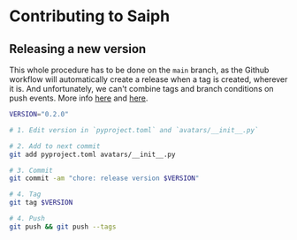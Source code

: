 # Contributing to Saiph

## Releasing a new version

This whole procedure has to be done on the `main` branch, as the Github workflow will
automatically create a release when a tag is created, wherever it is.
And unfortunately, we can't combine tags and branch conditions on push
events. More info [here](https://docs.github.com/en/actions/using-workflows/events-that-trigger-workflows#push) and [here](https://stackoverflow.com/questions/57963374/github-actions-tag-filter-with-branch-filter).

```bash
VERSION="0.2.0"

# 1. Edit version in `pyproject.toml` and `avatars/__init__.py`

# 2. Add to next commit
git add pyproject.toml avatars/__init__.py

# 3. Commit
git commit -am "chore: release version $VERSION"

# 4. Tag
git tag $VERSION

# 4. Push
git push && git push --tags
```

